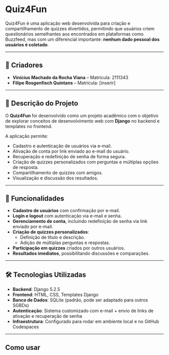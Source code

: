 # Quiz4Fun

Quiz4Fun é uma aplicação web desenvolvida para criação e compartilhamento de quizzes divertidos, permitindo que usuários criem questionários semelhantes aos encontrados em plataformas como Buzzfeed, mas com um diferencial importante: **nenhum dado pessoal dos usuários é coletado**.

---

## 👥 Criadores
- **Vinícius Machado da Rocha Viana** – Matrícula: 2111343  
- **Filipe Rosgenfisch Quintans** – Matrícula: [inserir]

---

## 📖 Descrição do Projeto
O **Quiz4Fun** foi desenvolvido como um projeto acadêmico com o objetivo de explorar conceitos de desenvolvimento web com **Django** no backend e templates no frontend.  

A aplicação permite:  
- Cadastro e autenticação de usuários via e-mail.  
- Ativação de conta por link enviado ao e-mail do usuário.  
- Recuperação e redefinição de senha de forma segura.  
- Criação de quizzes personalizados com perguntas e múltiplas opções de resposta.  
- Compartilhamento de quizzes com amigos.  
- Visualização e discussão dos resultados.  

---

## 🚀 Funcionalidades
- **Cadastro de usuários** com confirmação por e-mail.  
- **Login e logout** com autenticação via e-mail e senha.  
- **Gerenciamento de conta**, incluindo redefinição de senha via link enviado por e-mail.  
- **Criação de quizzes personalizados**:
  - Definição de título e descrição.  
  - Adição de múltiplas perguntas e respostas.  
- **Participação em quizzes** criados por outros usuários.  
- **Resultados imediatos**, possibilitando discussões e comparações.  

---

## 🛠️ Tecnologias Utilizadas
- **Backend**: Django 5.2.5  
- **Frontend**: HTML, CSS, Templates Django  
- **Banco de Dados**: SQLite (padrão, pode ser adaptado para outros SGBDs)  
- **Autenticação**: Sistema customizado com e-mail + envio de links de ativação e recuperação de senha  
- **Infraestrutura**: Configurado para rodar em ambiente local e no GitHub Codespaces  

---
## Como usar
